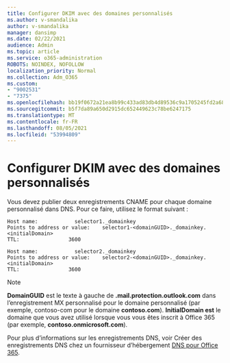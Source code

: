 ```yaml
---
title: Configurer DKIM avec des domaines personnalisés
ms.author: v-smandalika
author: v-smandalika
manager: dansimp
ms.date: 02/22/2021
audience: Admin
ms.topic: article
ms.service: o365-administration
ROBOTS: NOINDEX, NOFOLLOW
localization_priority: Normal
ms.collection: Adm_O365
ms.custom:
- "9002531"
- "7375"
ms.openlocfilehash: bb19f0672a21ea8b99c433ad83db4d89536c9a1705245fd2a683471170ab51ee
ms.sourcegitcommit: b5f7da89a650d2915dc652449623c78be6247175
ms.translationtype: MT
ms.contentlocale: fr-FR
ms.lasthandoff: 08/05/2021
ms.locfileid: "53994809"
---
```

# <a name="set-up-dkim-with-custom-domains"></a>Configurer DKIM avec des domaines personnalisés

Vous devez publier deux enregistrements CNAME pour chaque domaine personnalisé dans DNS. Pour ce faire, utilisez le format suivant :

```console
Host name:            selector1._domainkey
Points to address or value:    selector1-<domainGUID>._domainkey.<initialDomain>
TTL:                3600

Host name:            selector2._domainkey
Points to address or value:    selector2-<domainGUID>._domainkey.<initialDomain>
TTL:                3600
```
> [!NOTE]
> **DomainGUID** est le texte à gauche de **.mail.protection.outlook.com** dans l’enregistrement MX personnalisé pour le domaine personnalisé (par exemple, contoso-com pour le domaine **contoso.com**). **InitialDomain est** le domaine que vous avez utilisé lorsque vous vous êtes inscrit à Office 365 (par exemple, **contoso.onmicrosoft.com**).

Pour plus d’informations sur les enregistrements DNS, voir Créer des enregistrements DNS chez un fournisseur d’hébergement [DNS pour Office 365](https://docs.microsoft.com/microsoft-365/admin/get-help-with-domains/create-dns-records-at-any-dns-hosting-provider).